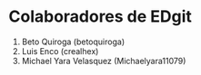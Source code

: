 # Colaboradores de EDgit

1. Beto Quiroga (betoquiroga)
2. Luis Enco (crealhex)
3. Michael Yara Velasquez (Michaelyara11079)